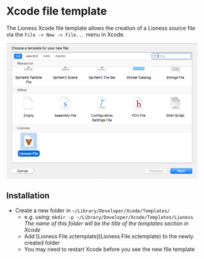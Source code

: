# Xcode file template
The Lioness Xcode file template allows the creation of a Lioness source file via the ```File -> New -> File...``` menu in Xcode.

<img src="docs/resources/xcode-template/new-file-menu.png" style="max-height: 500px;">

## Installation
* Create a new folder in ```~/Library/Developer/Xcode/Templates/```
	* e.g. using: ```mkdir -p ~/Library/Developer/Xcode/Templates/Lioness```
<br>*The name of this folder will be the title of the templates section in Xcode*
	* Add [Lioness File.xctemplate](Lioness File.xctemplate) to the newly created folder
	* You may need to restart Xcode before you see the new file template